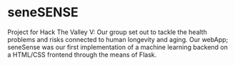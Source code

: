 # seneSENSE
Project for Hack The Valley V:  Our group set out to tackle the health problems and risks connected to human longevity and aging. Our webApp; seneSense was our first implementation of a machine learning backend on a HTML/CSS frontend through the means of Flask.
